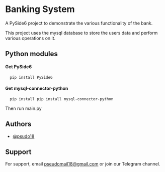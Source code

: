 
# Banking System

A PySide6 project to demonstrate the various functionality of the bank.

This project uses the mysql database to store the users data and perform various operations on it.



## Python modules




#### Get PySide6

```http
  pip install PySide6
```


#### Get mysql-connector-python

```http
  pip install pip install mysql-connector-python
```

Then run main.py




## Authors

- [@psudo18](https://github.com/psudo18)


## Support

For support, email pseudomail18@gmail.com or join our Telegram channel.

